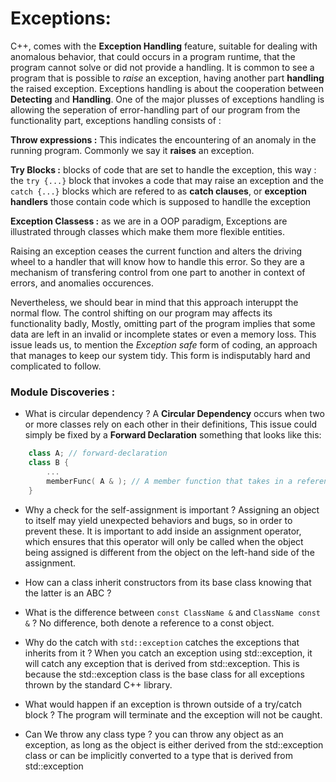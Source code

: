 # Exceptions:
C++, comes with the **Exception Handling** feature, suitable for dealing with anomalous behavior, that could occurs in a program runtime, that the program cannot solve or did not provide a handling. It is common to see a program that is possible to *raise* an exception, having another part **handling** the raised exception. 
Exceptions handling is about the cooperation between **Detecting** and **Handling**. One of the major plusses of exceptions handling is allowing the seperation of error-handling part of our program from the functionality part, exceptions handling consists of :

**Throw expressions :** This indicates the encountering of an anomaly in the running program. Commonly we say it **raises** an exception.

**Try Blocks :** blocks of code that are set to handle the exception, this way : the `try {...}` block that invokes a code that may raise an exception and the  `catch {...}` blocks which are refered to as **catch clauses**, or **exception handlers** those contain code which is supposed to handlle the exception

**Exception Classess :** as we are in a OOP paradigm, Exceptions are illustrated through classes which make them more flexible entities.

Raising an exception ceases the current function and alters the driving wheel to a handler that will know how to handle this error. So they are a mechanism of transfering control from one part to another in context of errors, and anomalies occurences. 

Nevertheless, we should bear in mind that this approach interuppt the normal flow. The control shifting on our program may affects its functionality badly, Mostly, omitting part of the
program implies that some data are left in an invalid or incomplete states or even a memory loss. This issue leads us, to mention the *Exception safe* form of coding, an approach that manages to keep our system tidy. This form is indisputably hard and complicated to follow.

### Module Discoveries :
* What is circular dependency ? 
A **Circular Dependency** occurs when two or more classes rely on each other in their definitions, This issue could simply be fixed by a **Forward Declaration** something that looks like this:
```cpp
	class A; // forward-declaration
	class B {
		...
		memberFunc( A & ); // A member function that takes in a reference to class A
	}
```

* Why a check for the self-assignment is important ?
Assigning an object to itself may yield unexpected behaviors and bugs, so in order to prevent these. It is important to add inside an assignment operator, which ensures that this operator will only be called when the object being assigned is different from the object on the left-hand side of the assignment.


* How can a class inherit constructors from its base class knowing that the latter is an ABC ?

* What is the difference between `const ClassName &` and `ClassName const &` ?
No difference, both denote a reference to a const object.

* Why do the catch with `std::exception` catches the exceptions that inherits from it ?
When you catch an exception using std::exception, it will catch any exception that is derived from std::exception. This is because the std::exception class is the base class for all exceptions thrown by the standard C++ library.

* What would happen if an exception is thrown outside of a try/catch block ?
The program will terminate and the exception will not be caught.

* Can We throw any class type ?
you can throw any object as an exception, as long as the object is either derived from the std::exception class or can be implicitly converted to a type that is derived from std::exception
